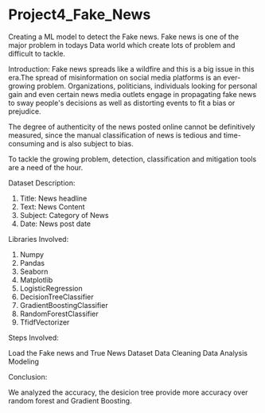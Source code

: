 # Project4_Fake_News
Creating a ML model to detect the Fake news.
Fake news is one of the major problem in todays Data world which create lots of problem and difficult to tackle.

Introduction:
Fake news spreads like a wildfire and this is a big issue in this era.The spread of misinformation on social media platforms is an ever-growing problem. Organizations, politicians, individuals looking for personal gain and even certain news media outlets engage in propagating fake news to sway people's decisions as well as distorting events to fit a bias or prejudice.

The degree of authenticity of the news posted online cannot be definitively measured, since the manual classification of news is tedious and time-consuming and is also subject to bias.

To tackle the growing problem, detection, classification and mitigation tools are a need of the hour.

Dataset Description:

1. Title: News headline
2. Text: News Content
3. Subject: Category of News
4. Date: News post date

Libraries Involved:

1. Numpy
2. Pandas
3. Seaborn
4. Matplotlib
5. LogisticRegression
6. DecisionTreeClassifier
7. GradientBoostingClassifier
8. RandomForestClassifier
9. TfidfVectorizer

Steps Involved:

Load the Fake news and True News Dataset
Data Cleaning
Data Analysis
Modeling 

Conclusion: 

We analyzed the accuracy, the desicion tree provide more accuracy over random forest and Gradient Boosting.
